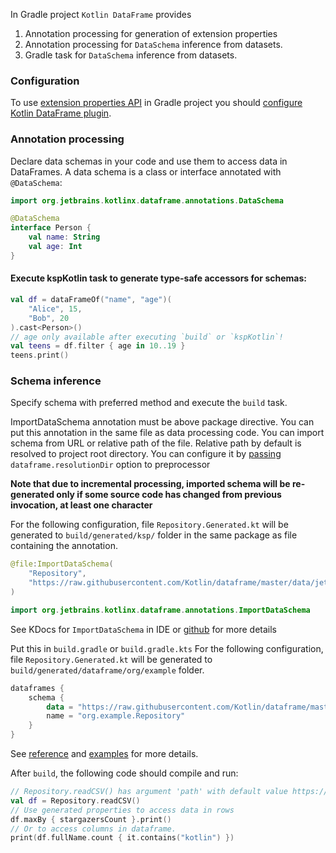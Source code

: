 [//]: # (title: Data Schemas in Gradle projects)

<!---IMPORT org.jetbrains.kotlinx.dataframe.samples.api.Schemas-->

In Gradle project `Kotlin DataFrame` provides
1. Annotation processing for generation of extension properties
2. Annotation processing for `DataSchema` inference from datasets.  
3. Gradle task for `DataSchema` inference from datasets.

### Configuration

To use [extension properties API](extensionPropertiesApi.md) in Gradle project you should [configure Kotlin DataFrame plugin](installation.md#data-schema-preprocessor).

### Annotation processing
Declare data schemas in your code and use them to access data in DataFrames.
A data schema is a class or interface annotated with `@DataSchema`:
```kotlin
import org.jetbrains.kotlinx.dataframe.annotations.DataSchema

@DataSchema
interface Person {
    val name: String
    val age: Int
}
```

#### Execute kspKotlin task to generate type-safe accessors for schemas: 

<!---FUN useProperties-->

```kotlin
val df = dataFrameOf("name", "age")(
    "Alice", 15,
    "Bob", 20
).cast<Person>()
// age only available after executing `build` or `kspKotlin`!
val teens = df.filter { age in 10..19 }
teens.print()
```

<!---END-->

### Schema inference
Specify schema with preferred method and execute the `build` task.

<tabs>
<tab title="Method 1. Annotation processing">

ImportDataSchema annotation must be above package directive. You can put this annotation in the same file as data processing code. You can import schema from URL or relative path of the file. Relative path by default is resolved to project root directory. You can configure it by [passing](https://kotlinlang.org/docs/ksp-quickstart.html#pass-options-to-processors) `dataframe.resolutionDir` option to preprocessor 

**Note that due to incremental processing, imported schema will be re-generated only if some source code has changed from previous invocation, at least one character**

For the following configuration, file `Repository.Generated.kt` will be generated to `build/generated/ksp/` folder in the same package as file containing the annotation.

```kotlin
@file:ImportDataSchema(
    "Repository",
    "https://raw.githubusercontent.com/Kotlin/dataframe/master/data/jetbrains_repositories.csv",
)

import org.jetbrains.kotlinx.dataframe.annotations.ImportDataSchema
```

See KDocs for `ImportDataSchema` in  IDE or [github](ttps://github.com/Kotlin/dataframe/tree/master/src/main/kotlin/org/jetbrains/kotlinx/dataframe/annotations/ImportDataSchema.kt) for more details

</tab>

<tab title="Method 2. Gradle task">

Put this in `build.gradle` or `build.gradle.kts`
For the following configuration, file `Repository.Generated.kt` will be generated to `build/generated/dataframe/org/example` folder.

```kotlin
dataframes {
    schema {
        data = "https://raw.githubusercontent.com/Kotlin/dataframe/master/data/jetbrains_repositories.csv"
        name = "org.example.Repository"
    }
}
```

See [reference](gradleReference.md) and [examples](gradleReference.md#examples) for more details.

</tab>
</tabs>

After `build`, the following code should compile and run:

<!---FUN useInferredSchema-->

```kotlin
// Repository.readCSV() has argument 'path' with default value https://raw.githubusercontent.com/Kotlin/dataframe/master/data/jetbrains_repositories.csv
val df = Repository.readCSV()
// Use generated properties to access data in rows
df.maxBy { stargazersCount }.print()
// Or to access columns in dataframe.
print(df.fullName.count { it.contains("kotlin") })
```

<!---END-->

